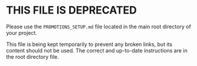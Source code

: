 # THIS FILE IS DEPRECATED

Please use the `PROMOTIONS_SETUP.md` file located in the main root directory of your project.

This file is being kept temporarily to prevent any broken links, but its content should not be used. The correct and up-to-date instructions are in the root directory file.
